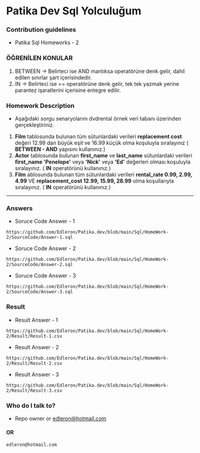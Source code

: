 # Patika Dev Sql Yolculuğum

### Contribution guidelines

* Patika Sql Homeworks - 2

### ÖĞRENİLEN KONULAR

1. BETWEEN -> Belirteci ise AND mantıksa operatörüne denk gelir, dahil edilen sınırlar şart içerisindedir.
2. IN -> Belirteci ise == operatörüne denk gelir, tek tek yazmak yerine parantez işaratlerini içerisine entegre edilir.

### Homework Description

* Aşağıdaki sorgu senaryolarını dvdrental örnek veri tabanı üzerinden gerçekleştiriniz.

1. **Film** tablosunda bulunan tüm sütunlardaki verileri **replacement cost** değeri 12.99 dan büyük eşit ve 16.99 küçük olma koşuluyla sıralayınız ( **BETWEEN - AND** yapısını kullanınız.)
2. **Actor**  tablosunda bulunan **first_name** ve **last_name** sütunlardaki verileri **first_name 'Penelope'** veya **'Nick'** veya **'Ed'** değerleri olması koşuluyla sıralayınız. ( **IN** operatörünü kullanınız.)
3. **Film** ablosunda bulunan tüm sütunlardaki verileri **rental_rate 0.99, 2.99, 4.99** VE **replacement_cost 12.99, 15.99, 28.99** olma koşullarıyla sıralayınız. ( **IN** operatörünü kullanınız.)

---

### Answers

* Soruce Code Answer - 1

```
https://github.com/Edleron/Patika.dev/blob/main/Sql/HomeWork-2/SourceCode/Answer-1.sql
```

* Soruce Code Answer - 2

```
https://github.com/Edleron/Patika.dev/blob/main/Sql/HomeWork-2/SourceCode/Answer-2.sql
```

* Soruce Code Answer - 3

```
https://github.com/Edleron/Patika.dev/blob/main/Sql/HomeWork-2/SourceCode/Answer-3.sql
```

### Result

* Result Answer - 1

```
https://github.com/Edleron/Patika.dev/blob/main/Sql/HomeWork-2/Result/Result-1.csv
```

* Result Answer - 2

```
https://github.com/Edleron/Patika.dev/blob/main/Sql/HomeWork-2/Result/Result-2.csv
```

* Result Answer - 3

```
https://github.com/Edleron/Patika.dev/blob/main/Sql/HomeWork-2/Result/Result-3.csv
```

### Who do I talk to?

* Repo owner or edleron@hotmail.com

#### OR

```
edleron@hotmail.com 
```
